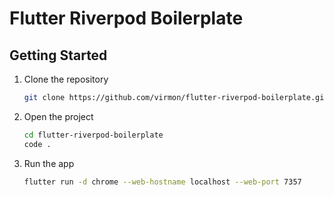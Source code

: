 # Flutter Riverpod Boilerplate

## Getting Started

1. Clone the repository
    ```bash
    git clone https://github.com/virmon/flutter-riverpod-boilerplate.git
    ```
    
2. Open the project
    ```bash
    cd flutter-riverpod-boilerplate
    code .
    ```

3. Run the app
    ```bash
    flutter run -d chrome --web-hostname localhost --web-port 7357
    ```